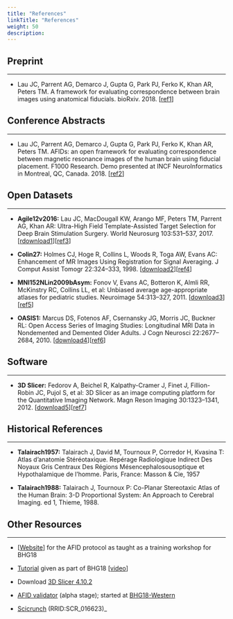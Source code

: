 ```yaml
---
title: "References"
linkTitle: "References"
weight: 50
description: 
---
```


## Preprint
---

* Lau JC, Parrent AG, Demarco J, Gupta G, Park PJ, Ferko K, Khan AR, Peters TM. A framework for evaluating correspondence between brain images using anatomical fiducials. bioRxiv. 2018. [<a href="https://www.biorxiv.org/content/early/2018/11/03/460675" target="_blank">ref1</a>]

## Conference Abstracts
---

* Lau JC, Parrent AG, Demarco J, Gupta G, Park PJ, Ferko K, Khan AR, Peters TM. AFIDs: an open framework for evaluating correspondence between magnetic resonance images of the human brain using fiducial placement. F1000 Research. Demo presented at INCF NeuroInformatics in Montreal, QC, Canada. 2018. [<a href="http://dx.doi.org/10.7490/f1000research.1115895.1" target="_blank">ref2</a>]

## Open Datasets
---

* **Agile12v2016:** Lau JC, MacDougall KW, Arango MF, Peters TM, Parrent AG, Khan AR: Ultra-High Field Template-Assisted Target Selection for Deep Brain Stimulation Surgery. World Neurosurg 103:531–537, 2017. [<a href="https://www.nitrc.org/projects/deepbrain7t/" target="_blank">rdownload1</a>][<a href="http://dx.doi.org/10.1016/j.wneu.2017.04.043" target="_blank">ref3</a>]

* **Colin27:** Holmes CJ, Hoge R, Collins L, Woods R, Toga AW, Evans AC: Enhancement of MR Images Using Registration for Signal Averaging. J Comput Assist Tomogr 22:324–333, 1998. [<a href="http://nist.mni.mcgill.ca/?p=935" target="_blank">download2</a>][<a href="http://dx.doi.org/10.1097/00004728-199803000-00032" target="_blank">ref4</a>]

* **MNI152NLin2009bAsym:** Fonov V, Evans AC, Botteron K, Almli RR, McKinstry RC, Collins LL, et al: Unbiased average age-appropriate atlases for pediatric studies. Neuroimage 54:313–327, 2011. [<a href="http://www.bic.mni.mcgill.ca/ServicesAtlases/ICBM152NLin2009" target="_blank">download3</a>][<a href="http://dx.doi.org/10.1016/j.neuroimage.2010.07.033" target="_blank">ref5</a>]

* **OASIS1:** Marcus DS, Fotenos AF, Csernansky JG, Morris JC, Buckner RL: Open Access Series of Imaging Studies: Longitudinal MRI Data in Nondemented and Demented Older Adults. J Cogn Neurosci 22:2677–2684, 2010. [<a href="https://www.oasis-brains.org" target="_blank">download4</a>][<a href="http://dx.doi.org/10.1162/jocn.2009.21407" target="_blank">ref6</a>]

## Software
---

* **3D Slicer:** Fedorov A, Beichel R, Kalpathy-Cramer J, Finet J, Fillion-Robin JC, Pujol S, et al: 3D Slicer as an image computing platform for the Quantitative Imaging Network. Magn Reson Imaging 30:1323–1341, 2012. [<a href="https://www.slicer.org/" target="_blank">download5</a>][<a href="http://dx.doi.org/10.1016/j.mri.2012.05.001" target="_blank">ref7</a>]

## Historical References
---

* **Talairach1957:** Talairach J, David M, Tournoux P, Corredor H, Kvasina T: Atlas d’anatomie Stéréotaxique. Repérage Radiologique Indirect Des Noyaux Gris Centraux Des Régions Mésencephalosousoptique et Hypothalamique de l’homme. Paris, France: Masson & Cie, 1957

* **Talairach1988:** Talairach J, Tournoux P: Co-Planar Stereotaxic Atlas of the Human Brain: 3-D Proportional System: An Approach to Cerebral Imaging. ed 1, Thieme, 1988.

## Other Resources
---

* [<a href="https://github.com/jclauneuro/BHG18_afidprotocol" target="_blank">Website</a>] for the AFID protocol as taught as a training workshop for BHG18

* <a href="https://github.com/BrainhackWestern/BrainhackWestern.github.io/wiki/Tutorials" target="_blank">Tutorial</a> given as part of BHG18 [<a href="https://www.youtube.com/watch?v=huGtd19_uiM" target="_blank">video</a>]

* Download <a href="http://slicer.kitware.com/midas3/folder/4989" target="_blank">3D Slicer 4.10.2</a>

* <a href="http://fidvalidator.pythonanywhere.com/vib1" target="_blank">AFID validator</a> (alpha stage); started at <a href="https://github.com/BrainhackWestern/BrainhackWestern.github.io/wiki/projects#landmark-validator" target="_blank">BHG18-Western</a>

* <a href="https://scicrunch.org/scicrunch/Resources/record/nlx_144509-1/SCR_016623/resolver" target="_blank">Scicrunch</a> (RRID:SCR_016623)_
